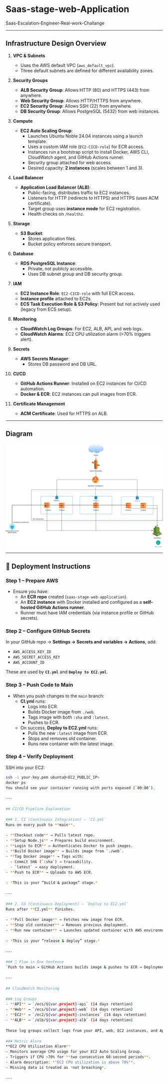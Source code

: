 # Saas-stage-web-Application
Saas-Escalation-Engineer-Real-work-Challange

---

## Infrastructure Design Overview

1. **VPC & Subnets**
   - Uses the AWS default VPC (`aws_default_vpc`).
   - Three default subnets are defined for different availability zones.

2. **Security Groups**
   - **ALB Security Group**: Allows HTTP (80) and HTTPS (443) from anywhere.
   - **Web Security Group**: Allows HTTP/HTTPS from anywhere.
   - **EC2 Security Group**: Allows SSH (22) from anywhere.
   - **DB Security Group**: Allows PostgreSQL (5432) from web instances.

3. **Compute**
   - **EC2 Auto Scaling Group**:
     - Launches Ubuntu Noble 24.04 instances using a launch template.
     - Uses a custom IAM role (`EC2-CICD-role`) for ECR access.
     - Instances run a bootstrap script to install Docker, AWS CLI, CloudWatch agent, and GitHub Actions runner.
     - Security group attached for web access.
     - Desired capacity: **2 instances** (scales between 1 and 3).

4. **Load Balancer**
   - **Application Load Balancer (ALB)**:
     - Public-facing, distributes traffic to EC2 instances.
     - Listeners for HTTP (redirects to HTTPS) and HTTPS (uses ACM certificate).
     - Target group uses **instance mode** for EC2 registration.
     - Health checks on `/healthz`.

5. **Storage**
   - **S3 Bucket**:
     - Stores application files.
     - Bucket policy enforces secure transport.

6. **Database**
   - **RDS PostgreSQL Instance**:
     - Private, not publicly accessible.
     - Uses DB subnet group and DB security group.

7. **IAM**
   - **EC2 Instance Role**: `EC2-CICD-role` with full ECR access.
   - **Instance profile** attached to EC2s.
   - **ECS Task Execution Role & S3 Policy**: Present but not actively used (legacy from ECS setup).

8. **Monitoring**
   - **CloudWatch Log Groups**: For EC2, ALB, API, and web logs.
   - **CloudWatch Alarms**: EC2 CPU utilization alarm (>70% triggers alert).

9. **Secrets**
   - **AWS Secrets Manager**:
     - Stores DB password and DB URL.

10. **CI/CD**
    - **GitHub Actions Runner**: Installed on EC2 instances for CI/CD automation.
    - **Docker & ECR**: EC2 instances can pull images from ECR.

11. **Certificate Management**
    - **ACM Certificate**: Used for HTTPS on ALB.

---

## Diagram

![alt text](Sparkrock-diagram.svg)

---

## 🚀 Deployment Instructions

### Step 1 – Prepare AWS
- Ensure you have:
  - An **ECR repo** created (`saas-stage-web-application`).
  - An **EC2 instance** with Docker installed and configured as a **self-hosted GitHub Actions runner**.
  - Runner must have IAM credentials (via instance profile or GitHub secrets).

### Step 2 – Configure GitHub Secrets
In your GitHub repo → **Settings → Secrets and variables → Actions**, add:
- `AWS_ACCESS_KEY_ID`
- `AWS_SECRET_ACCESS_KEY`
- `AWS_ACCOUNT_ID`

These are used by **`CI.yml`** and **`Deploy to EC2.yml`**.

### Step 3 – Push Code to Main
- When you push changes to the `main` branch:
  - **CI.yml** runs:
    - Logs into ECR.
    - Builds Docker image from `./web`.
    - Tags image with both `:sha` and `:latest`.
    - Pushes to ECR.
  - On success, **Deploy to EC2.yml** runs:
    - Pulls the new `:latest` image from ECR.
    - Stops and removes old container.
    - Runs new container with the latest image.

### Step 4 – Verify Deployment
SSH into your EC2:
```bash
ssh -i your-key.pem ubuntu@<EC2_PUBLIC_IP>
docker ps
You should see your container running with ports exposed (`80:80`).

---

## CI/CD Pipeline Explanation

### 1. CI (Continuous Integration) — `CI.yml`
Runs on every push to **main**.

- **Checkout code** → Pulls latest repo.
- **Setup Node.js** → Prepares build environment.
- **Login to ECR** → Authenticates Docker to push images.
- **Build Docker image** → Builds image from `./web`.
- **Tag Docker image** → Tags with:
  - Commit SHA (`:sha`) → traceability.
  - `latest` → easy deployment.
- **Push to ECR** → Uploads to AWS ECR.

💡 *This is your “build & package” stage.*

---

### 2. CD (Continuous Deployment) — `Deploy to EC2.yml`
Runs after **CI.yml** finishes.

- **Pull Docker image** → Fetches new image from ECR.
- **Stop old container** → Removes previous deployment.
- **Run new container** → Launches updated container with AWS environment variables.

💡 *This is your “release & deploy” stage.*

---

### 🚦 Flow in One Sentence
`Push to main → GitHub Actions builds image & pushes to ECR → Deployment job pulls & redeploys container on EC2`.

---

## CloudWatch Monitoring

### Log Groups
- **API** → `/ecs/${var.project}-api` (14 days retention)  
- **Web** → `/ecs/${var.project}-web` (14 days retention)  
- **EC2** → `/ec2/${var.project}-instances` (14 days retention)  
- **ALB** → `/alb/${var.project}-alb` (14 days retention)  

These log groups collect logs from your API, web, EC2 instances, and Application Load Balancer.

### Metric Alarm
**EC2 CPU Utilization Alarm**  
- Monitors average CPU usage for your EC2 Auto Scaling Group.  
- Triggers if CPU >70% for **two consecutive 60-second periods**.  
- Alarm description: *"EC2 CPU utilization is above 70%"*.  
- Missing data is treated as *not breaching*.  

---
